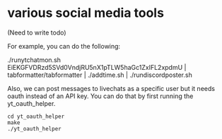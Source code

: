 # various social media tools

(Need to write todo)

For example, you can do the following:

./runytchatmon.sh EiEKGFVDRzd5SVd0VndjRU5nX1pTLW5haGc1ZxIFL2xpdmU | tabformatter/tabformatter |  ./addtime.sh  | ./rundiscordposter.sh



Also, we can post messages to livechats as a specific user but it needs oauth instead of an API key.  You can do that by first running the yt_oauth_helper.

```
cd yt_oauth_helper
make
./yt_oauth_helper
```


